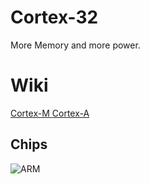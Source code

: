 # Cortex-32
More Memory and more power.
# Wiki #
[ Cortex-M ](https://en.wikipedia.org/wiki/ARM_Cortex-M) 
[Cortex-A](https://en.wikipedia.org/wiki/ARM_Cortex-A)
## Chips ##

![ARM](https://en.wikipedia.org/wiki/ARM_Cortex-M#/media/File:ARM_Cortex-M0_and_M3_ICs_in_SMD_Packages.jpg)



